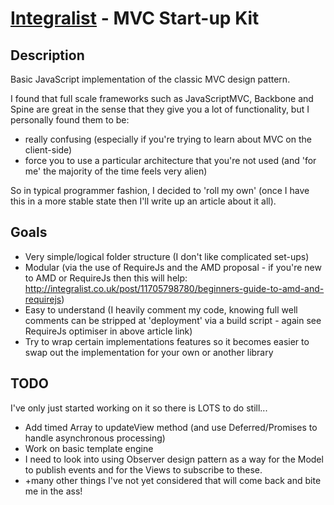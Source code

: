 [Integralist](http://www.integralist.co.uk/) - MVC Start-up Kit
================================

Description
-----------

Basic JavaScript implementation of the classic MVC design pattern.

I found that full scale frameworks such as JavaScriptMVC, Backbone and Spine are great in the sense that they give you a lot of functionality, but I personally found them to be:

* really confusing (especially if you're trying to learn about MVC on the client-side)
* force you to use a particular architecture that you're not used (and 'for me' the majority of the time feels very alien)

So in typical programmer fashion, I decided to 'roll my own' (once I have this in a more stable state then I'll write up an article about it all).

Goals
-----

* Very simple/logical folder structure (I don't like complicated set-ups)
* Modular (via the use of RequireJs and the AMD proposal - if you're new to AMD or RequireJs then this will help: http://integralist.co.uk/post/11705798780/beginners-guide-to-amd-and-requirejs)
* Easy to understand (I heavily comment my code, knowing full well comments can be stripped at 'deployment' via a build script - again see RequireJs optimiser in above article link)
* Try to wrap certain implementations features so it becomes easier to swap out the implementation for your own or another library

TODO
----

I've only just started working on it so there is LOTS to do still...

* Add timed Array to updateView method (and use Deferred/Promises to handle asynchronous processing)
* Work on basic template engine
* I need to look into using Observer design pattern as a way for the Model to publish events and for the Views to subscribe to these.
* +many other things I've not yet considered that will come back and bite me in the ass!